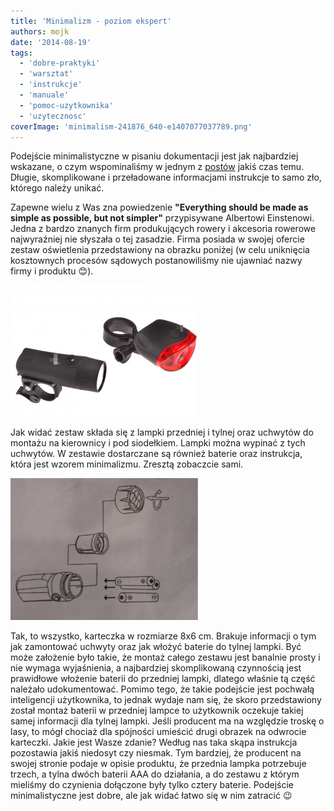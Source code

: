 ```yaml
---
title: 'Minimalizm - poziom ekspert'
authors: mojk
date: '2014-08-19'
tags:
  - 'dobre-praktyki'
  - 'warsztat'
  - 'instrukcje'
  - 'manuale'
  - 'pomoc-uzytkownika'
  - 'uzytecznosc'
coverImage: 'minimalism-241876_640-e1407077037789.png'
---
```


Podejście minimalistyczne w pisaniu dokumentacji jest jak najbardziej wskazane,
o czym wspominaliśmy w jednym z [postów](http://techwriter.pl/prostota-glupcze/)
jakiś czas temu. Długie, skomplikowane i przeładowane informacjami instrukcje to
samo zło, którego należy unikać.

<!--truncate-->

Zapewne wielu z Was zna powiedzenie **"Everything should be made as simple as
possible, but not simpler"** przypisywane Albertowi Einstenowi. Jedna z bardzo
znanych firm produkujących rowery i akcesoria rowerowe najwyraźniej nie słyszała
o tej zasadzie. Firma posiada w swojej ofercie zestaw oświetlenia przedstawiony
na obrazku poniżej (w celu uniknięcia kosztownych procesów sądowych
postanowiliśmy nie ujawniać nazwy firmy i produktu 😊).

![oswietlenie](images/oswietlenie-300x210.png)

Jak widać zestaw składa się z lampki przedniej i tylnej oraz uchwytów do montażu
na kierownicy i pod siodełkiem. Lampki można wypinać z tych uchwytów. W zestawie
dostarczane są również baterie oraz instrukcja, która jest wzorem minimalizmu.
Zresztą zobaczcie sami.

![instrukcja_oswietlenie](images/instrukcja_oswietlenie-300x227.png)

Tak, to wszystko, karteczka w rozmiarze 8x6 cm. Brakuje informacji o tym jak
zamontować uchwyty oraz jak włożyć baterie do tylnej lampki. Być może założenie
było takie, że montaż całego zestawu jest banalnie prosty i nie wymaga
wyjaśnienia, a najbardziej skomplikowaną czynnością jest prawidłowe włożenie
baterii do przedniej lampki, dlatego właśnie tą część należało udokumentować.
Pomimo tego, że takie podejście jest pochwałą inteligencji użytkownika, to
jednak wydaje nam się, że skoro przedstawiony został montaż baterii w przedniej
lampce to użytkownik oczekuje takiej samej informacji dla tylnej lampki. Jeśli
producent ma na względzie troskę o lasy, to mógł chociaż dla spójności umieścić
drugi obrazek na odwrocie karteczki. Jakie jest Wasze zdanie? Według nas taka
skąpa instrukcja pozostawia jakiś niedosyt czy niesmak. Tym bardziej, że
producent na swojej stronie podaje w opisie produktu, że przednia lampka
potrzebuje trzech, a tylna dwóch baterii AAA do działania, a do zestawu z którym
mieliśmy do czynienia dołączone były tylko cztery baterie. Podejście
minimalistyczne jest dobre, ale jak widać łatwo się w nim zatracić 😉
